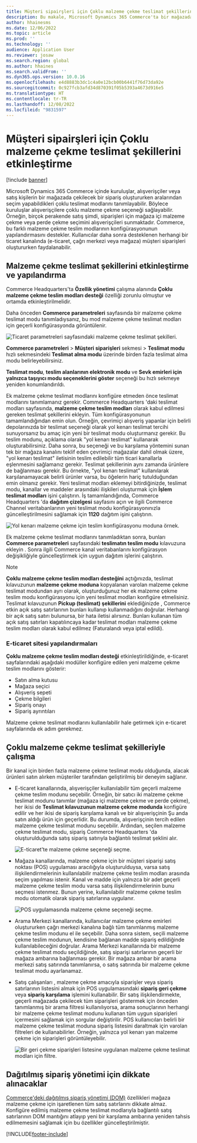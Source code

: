 ```yaml
---
title: Müşteri sipairşleri için Çoklu malzeme çekme teslimat şekillerini etkinleştirme
description: Bu makale, Microsoft Dynamics 365 Commerce'ta bir mağazada malzeme çekme amacıyla müşteri siparişleri oluşturmanıza olanak sağlayan işlevleri açıklamaktadır.
author: hhainesms
ms.date: 12/06/2022
ms.topic: article
ms.prod: ''
ms.technology: ''
audience: Application User
ms.reviewer: josaw
ms.search.region: global
ms.author: hhaines
ms.search.validFrom: ''
ms.dyn365.ops.version: 10.0.16
ms.openlocfilehash: e4d8883b3dc1c4a0e12bcb00b6441f76d73da92e
ms.sourcegitcommit: 0c927fcb3afd34d870391f05b5393a4673d916e5
ms.translationtype: HT
ms.contentlocale: tr-TR
ms.lasthandoff: 12/08/2022
ms.locfileid: "9831597"
---
```

# <a name="enable-multiple-pickup-delivery-modes-for-customer-orders"></a>Müşteri sipairşleri için Çoklu malzeme çekme teslimat şekillerini etkinleştirme

[!include [banner](includes/banner.md)]


Microsoft Dynamics 365 Commerce içinde kuruluşlar, alışverişçiler veya satış kişilerin bir mağazada çekilecek bir sipariş oluştururken aralarından seçim yapabildikleri çoklu teslimat modlarını tanımlayabilir. Böylece kuruluşlar alışverişçilere çoklu malzeme çekme seçeneği sağlayabilir. Örneğin, birçok perakende satış şimdi, siparişleri için mağaza içi malzeme çekme veya perde çekme seçimini alışverişçileri sunmaktadır. Commerce, bu farklı malzeme çekme teslim modlarının konfigürasyonunun yapılandırmasını destekler. Kullanıcılar daha sonra desteklenen herhangi bir ticaret kanalında (e-ticaret, çağrı merkezi veya mağaza) müşteri siparişleri oluştururken faydalanabilir.

## <a name="enable-and-configure-pickup-delivery-modes"></a>Malzeme çekme teslimat şekillerini etkinleştirme ve yapılandırma

Commerce Headquarters'ta **Özellik yönetimi** çalışma alanında **Çoklu malzeme çekme teslim modları desteği** özelliği zorunlu olmuştur ve ortamda etkinleştirilmelidir.

Daha önceden **Commerce parametreleri** sayfasında bir malzeme çekme teslimat modu tanımladıysanız, bu mod malzeme çekme teslimat modları için geçerli konfigürasyonda görüntülenir.

![Ticaret parametreleri sayfasındaki malzeme çekme teslimat şekilleri.](media/multiplepickupparameter.png)

**Commerce parametreleri** > **Müşteri siparişleri** sekmesi > **Teslimat modu** hızlı sekmesindeki **Teslimat alma modu** üzerinde birden fazla teslimat alma modu belirleyebilirsiniz.  

**Teslimat modu**, **teslim alanlarının elektronik modu** ve **Sevk emirleri için yalnızca taşıyıcı modu seçeneklerini göster** seçeneği bu hızlı sekmeye yeniden konumlandırıldı.

Ek malzeme çekme teslimat modlarını konfigüre etmeden önce teslimat modlarını tanımlamanız gerekir. Commerce Headquarters 'daki teslimat modları sayfasında, **malzeme çekme teslim modları** olarak kabul edilmesi gereken teslimat şekillerini ekleyin. Tüm konfigürasyonunun tamamlandığından emin olun. Örneğin, çevrimiçi alışveriş yapanlar için belirli depolarınızda bir teslimat seçeneği olarak yol kenarı teslimat tercihi sunuyorsanız bu amaç için yeni bir teslimat modu oluşturmanız gerekir. Bu teslim modunu, açıklama olarak "yol kenarı teslimat" kullanarak oluşturabilirsiniz. Daha sonra, bu seçeneği ve bu karşılama yöntemini sunan tek bir mağaza kanalını teklif eden çevrimiçi mağazalar dahil olmak üzere, "yol kenarı teslimat" iletisinin teslim edilebilir tüm ticari kanallarla eşlenmesini sağlamanız gerekir. Teslimat şekillerinin aynı zamanda ürünlere de bağlanması gerekir. Bu örnekte, "yol kenarı teslimat" kullanılarak karşılanamayacak belirli ürünler varsa, bu öğelerin hariç tutulduğundan emin olmanız gerekir. Yeni teslimat modları eklemeyi bitirdiğinizde, teslimat modu, kanallar ve maddeler arasındaki ilişkileri oluşturmak için **İşlem teslimat modları** işini çalıştırın. İş tamamlandığında, Commerce Headquarters 'da **dağıtım çizelgesi** sayfasını açın ve ilgili Commerce Channel veritabanlarının yeni teslimat modu konfigürasyonınızla güncelleştirilmesini sağlamak için **1120** dağıtım işini çalıştırın.

![Yol kenarı malzeme çekme için teslim konfigürasyonu moduna örnek.](media/pickupmodes.png)

Ek malzeme çekme teslimat modlarını tanımladıktan sonra, bunları **Commerce parametreleri** sayfasındaki **teslimatın teslim modu** kılavuzuna ekleyin . Sonra ilgili Commerce kanal veritabanlarını konfigürasyon değişikliğiyle güncelleştirmek için uygun dağıtım işlerini çalıştırın.

> [!NOTE]
> **Çoklu malzeme çekme teslim modları desteğini** açtığınızda, teslimat kılavuzunun **malzeme çekme moduna** kopyalanan varolan malzeme çekme teslimat modundan ayrı olarak, oluşturduğunuz her ek malzeme çekme teslim modu konfigürasyonu için yeni teslimat modları konfigüre etmelisiniz. Teslimat kılavuzunun **Pickup (teslimat) şekillerini** eklediğinizde , Commerce etkin açık satış satırlarının bunları kullanıp kullanmadığını doğrular. Herhangi bir açık satış satırı bulunursa, bir hata iletisi alırsınız. Bunları kullanan tüm açık satış satırları kapatılıncaya kadar teslimat modları malzeme çekme teslim modları olarak kabul edilmez (Faturalandı veya iptal edildi).


### <a name="e-commerce-site-configurations"></a>E-ticaret sitesi yapılandırmaları

**Çoklu malzeme çekme teslim modları desteği** etkinleştirildiğinde, e-ticaret sayfalarındaki aşağıdaki modüller konfigüre edilen yeni malzeme çekme teslim modlarını gösterir:

- Satın alma kutusu
- Mağaza seçici
- Alışveriş sepeti
- Çekme bilgileri
- Sipariş onayı
- Sipariş ayrıntıları

Malzeme çekme teslimat modlarını kullanılabilir hale getirmek için e-ticaret sayfalarında ek adım gerekmez.

## <a name="work-with-multiple-pickup-delivery-modes"></a>Çoklu malzeme çekme teslimat şekilleriyle çalışma

Bir kanal için birden fazla malzeme çekme teslimat modu olduğunda, alacak ürünleri satın alırken müşteriler tarafından geliştirilmiş bir deneyim sağlanır. 

- E-ticaret kanallarında, alışverişçiler kullanılabilir tüm geçerli malzeme çekme teslim modunu seçebilir. Örneğin, bir satıcı iki malzeme çekme teslimat modunu tanımlar (mağaza içi malzeme çekme ve perde çekme), her ikisi de **Teslimat kılavuzunun malzeme çekme modunda** konfigüre edilir ve her ikisi de sipariş karşılama kanalı ve bir alışverişçinin Şu anda satın aldığı ürün için geçerlidir. Bu durumda, alışverişçinin tercih edilen malzeme çekme teslimat modunu seçebilir. Ardından, seçilen malzeme çekme teslimat modu, sipariş Commerce Headquarters 'da oluşturulduğunda satış sipariş satırıyla bağlantılı teslimat şeklini alır.

    ![E-ticaret'te malzeme çekme seçeneği seçme.](media/pickupecommerce.png)

- Mağaza kanallarında, malzeme çekme için bir müşteri siparişi satış noktası (POS) uygulaması aracılığıyla oluşturulduysa, varsa satış ilişkilendirmelerinin kullanılabilir malzeme çekme teslim modları arasında seçim yapılması istenir. Kanal ve madde için yalnızca bir adet geçerli malzeme çekme teslim modu varsa satış ilişkilendirmelerinin bunu seçmesi istenmez. Bunun yerine, kullanılabilir malzeme çekme teslim modu otomatik olarak sipariş satırlarına uygulanır.

    ![POS uygulamasında malzeme çekme seçeneği seçme.](media/pickuppos.png)

- Arama Merkezi kanallarında, kullanıcılar malzeme çekme emirleri oluştururken çağrı merkezi kanalına bağlı tüm tanımlanmış malzeme çekme teslim modunu el ile seçebilir. Daha sonra sistem, seçili malzeme çekme teslim modunun, kendisine bağlanan madde sipariş edildiğinde kullanılabileceğini doğrular. Arama Merkezi kanallarında bir malzeme çekme teslimat modu seçildiğinde, satış siparişi satırlarının geçerli bir mağaza ambarına bağlanması gerekir. Bir mağaza ambar bir arama merkezi satış satırında tanımlanırsa, o satış satırında bir malzeme çekme teslimat modu ayarlanamaz.
- Satış çalışanları , malzeme çekme amacıyla siparişler veya sipariş satırlarının listesini almak için POS uygulamasındaki **sipariş geri çekme** veya **sipariş karşılama** işlemini kullanabilir. Bir satış ilişkilendirmekte, geçerli mağazada çekilecek tüm siparişleri göstermek için önceden tanımlanmış bir arama filtresi kullanılıyorsa, arama sonuçlarının herhangi bir malzeme çekme teslimat modunu kullanan tüm uygun siparişleri içermesini sağlamak için sorgular değiştirilir. POS kullanıcıları belirli bir malzeme çekme teslimat moduna sipariş listesini daraltmak için varolan filtreleri de kullanabilirler. Örneğin, yalnızca yol kenarı yan malzeme çekme için siparişleri görüntüleyebilir.

    ![Bir geri çekme siparişleri listesine uygulanan malzeme çekme teslimat modları için filtre.](media/pickuprecallorder.png)

## <a name="considerations-for-distributed-order-management"></a>Dağıtılmış sipariş yönetimi için dikkate alınacaklar

[Commerce'deki dağıtılmış sipariş yönetimi (DOM)](./dom.md) özellikleri mağaza malzeme çekme için işaretlenen tüm satış satırlarını dikkate almaz. Konfigüre edilmiş malzeme çekme teslimat modlarıyla bağlantılı satış satırlarının DOM mantığını atlayıp yeni bir karşılama ambarına yeniden tahsis edilmemesini sağlamak için bu özellikler güncelleştirilmiştir.


[!INCLUDE[footer-include](../includes/footer-banner.md)]
